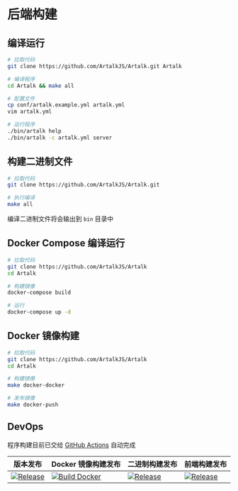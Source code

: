 # 后端构建

## 编译运行

```bash
# 拉取代码
git clone https://github.com/ArtalkJS/Artalk.git Artalk

# 编译程序
cd Artalk && make all

# 配置文件
cp conf/artalk.example.yml artalk.yml
vim artalk.yml

# 运行程序
./bin/artalk help
./bin/artalk -c artalk.yml server
```

## 构建二进制文件

```bash
# 拉取代码
git clone https://github.com/ArtalkJS/Artalk.git

# 执行编译
make all
```

编译二进制文件将会输出到 `bin` 目录中

## Docker Compose 编译运行

```bash
# 拉取代码
git clone https://github.com/ArtalkJS/Artalk
cd Artalk

# 构建镜像
docker-compose build

# 运行
docker-compose up -d
```

## Docker 镜像构建

```bash
# 拉取代码
git clone https://github.com/ArtalkJS/Artalk
cd Artalk

# 构建镜像
make docker-docker

# 发布镜像
make docker-push
```

## DevOps

程序构建目前已交给 [GitHub Actions](https://github.com/ArtalkJS/Artalk/actions) 自动完成

|版本发布|Docker 镜像构建发布|二进制构建发布|前端构建发布|
|-|-|-|-|
|[![Release](https://github.com/ArtalkJS/Artalk/actions/workflows/release.yml/badge.svg?branch=master)](https://github.com/ArtalkJS/Artalk/actions/workflows/release.yml)|[![Build Docker](https://github.com/ArtalkJS/Artalk/actions/workflows/build-docker.yml/badge.svg)](https://github.com/ArtalkJS/Artalk/actions/workflows/build-docker.yml)|[![Release](https://github.com/ArtalkJS/Artalk/actions/workflows/build-app.yml/badge.svg?branch=master)](https://github.com/ArtalkJS/Artalk/actions/workflows/build-app.yml)|[![Release](https://github.com/ArtalkJS/Artalk/actions/workflows/build-frontend.yml/badge.svg?branch=master)](https://github.com/ArtalkJS/Artalk/actions/workflows/build-frontend.yml)|
